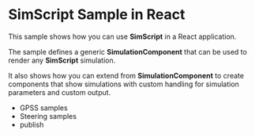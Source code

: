 # SimScript Sample in React

This sample shows how you can use **SimScript** in a React application.

The sample defines a generic **SimulationComponent** that can be used to render
any **SimScript** simulation. 

It also shows how you can extend from **SimulationComponent** to create
components that show simulations with custom handling for simulation 
parameters and custom output.

- GPSS samples
- Steering samples
- publish
